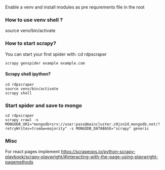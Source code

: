 Enable a venv and install modules as pre requrements file in the root

### How to use venv shell ?

source venv/bin/activate


### How to start scrapy?

You can start your first spider with:
    cd rdpscraper
    
    scrapy genspider example example.com

#### Scrapy shell ipython?
   
    cd rdpscraper
    source venv/bin/activate
    scrapy shell

### Start spider and save to mongo

    cd rdpscraper
    scrapy crawl -s MONGODB_URI="mongodb+srv://user:pass@maincluster.s9jsn2d.mongodb.net/?retryWrites=true&w=majority" -s MONGODB_DATABASE="scrapy" generic

### Misc 
For react pages implement https://scrapeops.io/python-scrapy-playbook/scrapy-playwright/#interacting-with-the-page-using-playwright-pagemethods